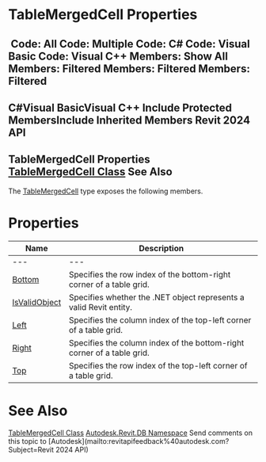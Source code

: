 # TableMergedCell Properties

﻿
 Code: All Code: Multiple Code: C# Code: Visual Basic Code: Visual C++  Members: Show All Members: Filtered Members: Filtered Members: Filtered   
---  
C#Visual BasicVisual C++
Include Protected MembersInclude Inherited Members
Revit 2024 API  
---  
TableMergedCell Properties  
[TableMergedCell Class](f13b08fa-b8f9-a637-da3d-e9688e6fc041.md "TableMergedCell Class") See Also  
---  
The [TableMergedCell](f13b08fa-b8f9-a637-da3d-e9688e6fc041.md "TableMergedCell Class") type exposes the following members.
# Properties
| Name | Description |
| --- | --- |
| --- | --- | --- |
| [Bottom](a7603334-4523-d0b0-3b78-87aea590af79.md "Bottom Property") | Specifies the row index of the bottom-right corner of a table grid. |
| [IsValidObject](a11ec464-0b1c-8a4c-d8d4-1089bf4784bd.md "IsValidObject Property") | Specifies whether the .NET object represents a valid Revit entity. |
| [Left](2a23ca62-6787-aac7-b600-80663cac822f.md "Left Property") | Specifies the column index of the top-left corner of a table grid. |
| [Right](45978c38-7c1d-f239-8e87-0f1084ca7394.md "Right Property") | Specifies the column index of the bottom-right corner of a table grid. |
| [Top](edc07be2-5e84-5b57-c268-7ada5cd6cb4d.md "Top Property") | Specifies the row index of the top-left corner of a table grid. |

# See Also
[TableMergedCell Class](f13b08fa-b8f9-a637-da3d-e9688e6fc041.md "TableMergedCell Class")
[Autodesk.Revit.DB Namespace](87546ba7-461b-c646-cbb1-2cb8f5bff8b2.md "Autodesk.Revit.DB Namespace")
Send comments on this topic to [Autodesk](mailto:revitapifeedback%40autodesk.com?Subject=Revit 2024 API)